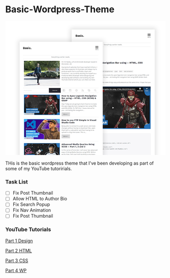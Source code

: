 # Basic-Wordpress-Theme

![Cover Bro](https://github.com/RaddyTheBrand/Basic-Wordpress-Theme/blob/master/screenshot.png)

THis is the basic wordpress theme that I've been developing as part of some of my YouTube tutoririals.

### Task List
- [ ] Fix Post Thumbnail
- [ ] Allow HTML to Author Bio
- [ ] Fix Search Popup
- [ ] Fix Nav Animation
- [ ] Fix Post Thumbnail

### YouTube Tutorials

[Part 1 Design](https://www.youtube.com/watch?v=wEEOiKlzUi8)

[Part 2 HTML](https://www.youtube.com/watch?v=eEZsF6OPKms)

[Part 3 CSS](https://www.youtube.com/watch?v=LEAiAn4OGZ4)

[Part 4 WP](https://www.youtube.com/watch?v=LSllvqX4KtU)
